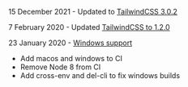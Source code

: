 15 December 2021 - Updated to [TailwindCSS 3.0.2](https://github.com/tailwindcss/tailwindcss/releases/tag/v3.0.0)

7 February 2020 - Updated [TailwindCSS to 1.2.0](https://github.com/tailwindcss/tailwindcss/releases/tag/v1.2.0)

23 January 2020 - [Windows support](https://github.com/pavelloz/webpack-tailwindcss-purgecss/commit/83391b03abeb64e9e1c9e4ccc8bf118fe84c788d)

* Add macos and windows to CI
* Remove Node 8 from CI
* Add cross-env and del-cli to fix windows builds
